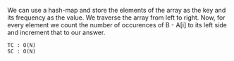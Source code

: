 We can use a hash-map and store the elements of the array
as the key and its frequency as the value. 
We traverse the array from left to right.
Now, for every element we count the number of occurences of 
B - A[i] to its left side and increment that to our answer.
    
    TC : O(N)
    SC : O(N)